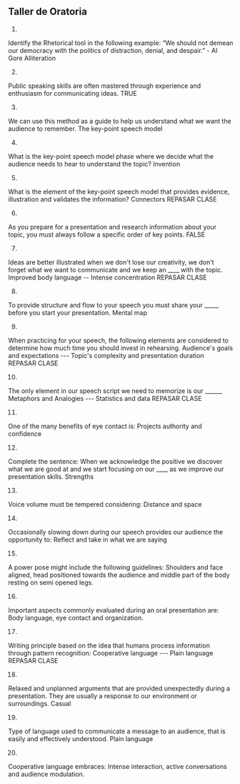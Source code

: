 ## Taller de Oratoria

1.
Identify the Rhetorical tool in the following example: “We should not demean our democracy with the politics of distraction, denial, and despair.” - Al Gore
Alliteration

2.
Public speaking skills are often mastered through experience and enthusiasm for communicating ideas.
TRUE

3.
We can use this method as a guide to help us understand what we want the audience to remember.
The key-point speech model

4.
What is the key-point speech model phase where we decide what the audience needs to hear to understand the topic?
Invention

5.
What is the element of the key-point speech model that provides evidence, illustration and validates the information?
Connectors
REPASAR CLASE

6.
As you prepare for a presentation and research information about your topic, you must always follow a specific order of key points.
FALSE

7.
Ideas are better illustrated when we don't lose our creativity, we don't forget what we want to communicate and we keep an ____ with the topic.
Improved body language -- Intense concentration
REPASAR CLASE

8.
To provide structure and flow to your speech you must share your _____ before you start your presentation.
Mental map

9.
When practicing for your speech, the following elements are considered to determine how much time you should invest in rehearsing.
Audience's goals and expectations   --- Topic's complexity and presentation duration
REPASAR CLASE

10.
The only element in our speech script we need to memorize is our ______
Metaphors and Analogies --- Statistics and data
REPASAR CLASE

11.
One of the many benefits of eye contact is:
Projects authority and confidence

12.
Complete the sentence: When we acknowledge the positive we discover what we are good at and we start focusing on our ____ as we improve our presentation skills.
Strengths

13.
Voice volume must be tempered considering:
Distance and space

14.
Occasionally slowing down during our speech provides our audience the opportunity to:
Reflect and take in what we are saying

15.
A power pose might include the following guidelines:
Shoulders and face aligned, head positioned towards the audience and middle part of the body resting on semi opened legs.

16.
Important aspects commonly evaluated during an oral presentation are:
Body language, eye contact and organization.

17.
Writing principle based on the idea that humans process information through pattern recognition:
Cooperative language --- Plain language
REPASAR CLASE

18.
Relaxed and unplanned arguments that are provided unexpectedly during a presentation. They are usually a response to our environment or surroundings.
Casual

19.
Type of language used to communicate a message to an audience, that is easily and effectively understood.
Plain language

20.
Cooperative language embraces:
Intense interaction, active conversations and audience modulation.